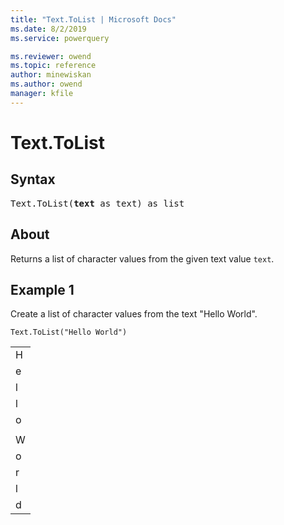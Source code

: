 ```yaml
---
title: "Text.ToList | Microsoft Docs"
ms.date: 8/2/2019
ms.service: powerquery

ms.reviewer: owend
ms.topic: reference
author: minewiskan
ms.author: owend
manager: kfile
---
```

# Text.ToList

## Syntax

<pre>
Text.ToList(<b>text</b> as text) as list 
</pre>
  
## About  
Returns a list of character values from the given text value `text`.

## Example 1
Create a list of character values from the text "Hello World".

```powerquery-m
Text.ToList("Hello World")
```

<table> <tr><td>H</td></tr> <tr><td>e</td></tr> <tr><td>l</td></tr> <tr><td>l</td></tr> <tr><td>o</td></tr> <tr><td> </td></tr> <tr><td>W</td></tr> <tr><td>o</td></tr> <tr><td>r</td></tr> <tr><td>l</td></tr> <tr><td>d</td></tr> </table>

